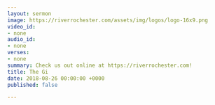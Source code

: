 ```yaml
---
layout: sermon
image: https://riverrochester.com/assets/img/logos/logo-16x9.png
video_id:
- none
audio_id:
- none
verses:
- none
summary: Check us out online at https://riverrochester.com!
title: The Gi
date: 2018-08-26 00:00:00 +0000
published: false

---
```

